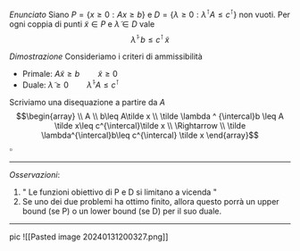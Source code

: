 
*Enunciato*
Siano $P= \{x \geq 0 : Ax \geq b\}$ e $D= \{\lambda \geq 0 : \lambda^{\intercal}A \leq c^\intercal\}$ non vuoti.
Per ogni coppia di punti $\tilde x\in P$ e $\tilde \lambda \in D$ vale
$$\tilde \lambda^{\intercal}\,b\leq c^{\intercal}\,\tilde x$$


 


*Dimostrazione*
Consideriamo i criteri di ammissibilità

- Primale:    $A\tilde x \geq b\quad \quad \tilde x\geq 0$
- Duale:      $\tilde\lambda \geq 0\quad \quad \tilde \lambda^{\intercal}A \leq c^{\intercal}$

Scriviamo una disequazione a partire da $A$
$$\begin{array}
\\ A \\
b\leq A\tilde x \\
\tilde \lambda ^ {\intercal}b \leq A \tilde x\leq c^{\intercal}\tilde x \\
\Rightarrow \\
\tilde \lambda^{\intercal}b\leq c^{\intercal} \tilde x
\end{array}$$
$\square$

---

*Osservazioni*:
1. " Le funzioni obiettivo di P e D si limitano a vicenda "
2. Se uno dei due problemi ha ottimo finito, allora questo porrà un upper bound (se P) o un lower bound (se D) per il suo duale.

---
pic
 ![[Pasted image 20240131200327.png]]
